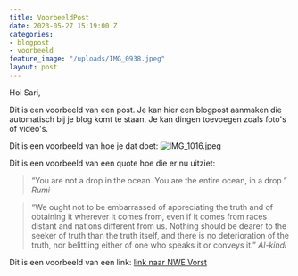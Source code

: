 ```yaml
---
title: VoorbeeldPost
date: 2023-05-27 15:19:00 Z
categories:
- blogpost
- voorbeeld
feature_image: "/uploads/IMG_0938.jpeg"
layout: post
---
```


Hoi Sari, 

Dit is een voorbeeld van een post. Je kan hier een blogpost aanmaken die automatisch bij je blog komt te staan. Je kan dingen toevoegen zoals foto's of video's. 

Dit is een voorbeeld van hoe je dat doet:
![IMG_1016.jpeg](/uploads/IMG_1016.jpeg)

Dit is een voorbeeld van een quote hoe die er nu uitziet:
> “You are not a drop in the ocean. You are the entire ocean, in a drop.”
*Rumi*

> “We ought not to be embarrassed of appreciating the truth and of obtaining it wherever it comes from, even if it comes from races distant and nations different from us. Nothing should be dearer to the seeker of truth than the truth itself, and there is no deterioration of the truth, nor belittling either of one who speaks it or conveys it.”
*Al-kindi*

Dit is een voorbeeld van een link:
[link naar NWE Vorst](https://denieuwevorst.nl/programma/)

